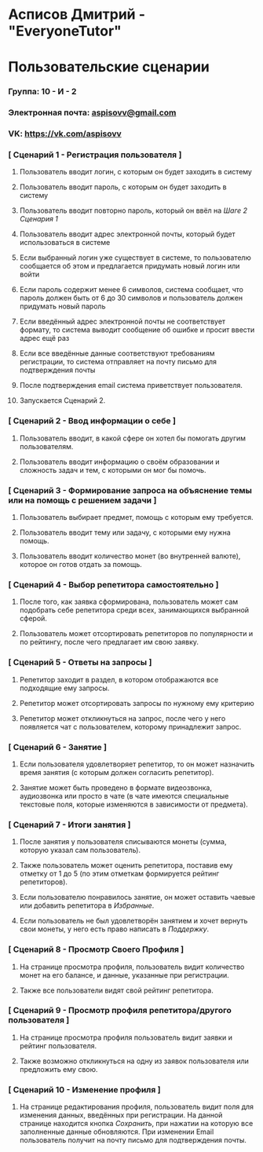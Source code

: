 # Асписов Дмитрий - "EveryoneTutor"
# Пользовательские сценарии

### Группа: 10 - И - 2
### Электронная почта: aspisovv@gmail.com
### VK: https://vk.com/aspisovv


### [ Сценарий 1 - Регистрация пользователя ]

1. Пользователь вводит логин, с которым он будет заходить в систему

2. Пользователь вводит пароль, с которым он будет заходить в систему

3. Пользователь вводит повторно пароль, который он ввёл на *Шаге 2 Сценария 1*

4. Пользователь вводит адрес электронной почты, который будет использоваться в системе

5. Если выбранный логин уже существует в системе, то пользователю сообщается об этом и предлагается придумать новый логин или войти

6. Если пароль содержит менее 6 символов, система сообщает, что пароль должен быть от 6 до 30 символов и пользователь должен придумать
новый пароль

7. Если введённый адрес электронной почты не соответствует формату, то система выводит сообщение об ошибке и просит ввести адрес ещё раз

8. Если все введённые данные соответствуют требованиям регистрации, то система отправляет на почту письмо для подтверждения почты

9. После подтверждения email система приветствует пользователя.

10. Запускается Сценарий 2.

### [ Сценарий 2 - Ввод информации о себе ]

1. Пользователь вводит, в какой сфере он хотел бы помогать другим пользователям.

2. Пользователь вводит информацию о своём образовании и сложность задач и тем, с которыми он мог бы помочь.

### [ Сценарий 3 - Формирование запроса на объяснение темы или на помощь с решением задачи ]

1. Пользователь выбирает предмет, помощь с которым ему требуется.

2. Пользователь вводит тему или задачу, с которыми ему нужна помощь.

3. Пользователь вводит количество монет (во внутренней валюте), которое он готов отдать за помощь.

### [ Сценарий 4 - Выбор репетитора самостоятельно ]

1. После того, как заявка сформирована, пользователь может сам подобрать себе репетитора среди всех, занимающихся выбранной сферой.

2. Пользователь может отсортировать репетиторов по популярности и по рейтингу, после чего предлагает им свою заявку.

### [ Сценарий 5 - Ответы на запросы ]

1. Репетитор заходит в раздел, в котором отображаются все подходящие ему запросы.

2. Репетитор может отсортировать запросы по нужному ему критерию

3. Репетитор может откликнуться на запрос, после чего у него появляется чат с пользователем, которому принадлежит запрос.

### [ Сценарий 6 - Занятие ]

1. Если пользователя удовлетворяет репетитор, то он может назначить время занятия (с которым должен согласить репетитор).

2. Занятие может быть проведено в формате видеозвонка, аудиозвонка или просто в чате (в чате имеются специальные текстовые поля, которые изменяются в зависимости от предмета).

### [ Сценарий 7 - Итоги занятия ]

1. После занятия у пользователя списываются монеты (сумма, которую указал сам пользователь).

2. Также пользователь может оценить репетитора, поставив ему отметку от 1 до 5 (по этим отметкам формируется рейтинг репетиторов).

3. Если пользователю понравилось занятие, он может оставить чаевые или добавить репетитора в *Избранные*.

4. Если пользователь не был удовлетворён занятием и хочет вернуть свои монеты, у него есть право написать в *Поддержку*.

### [ Сценарий 8 - Просмотр Своего Профиля ]

1. На странице просмотра профиля, пользователь видит количество монет на его балансе, и данные, указанные при регистрации.

2. Также все пользователи видят свой рейтинг репетитора.

### [ Сценарий 9 - Просмотр профиля репетитора/другого пользователя ]

1. На странице просмотра профиля пользователь видит заявки и рейтинг пользователя.

2. Также возможно откликнуться на одну из заявок пользователя или предложить ему свою.

### [ Сценарий 10 - Изменение профиля ]

1. На странице редактирования профиля, пользователь видит поля для изменения данных, введённых при регистрации. На данной странице находится кнопка *Сохранить*, при нажатии на которую все заполненные данные обновляются. При изменении Email пользователь получит на почту письмо для подтверждения почты.
